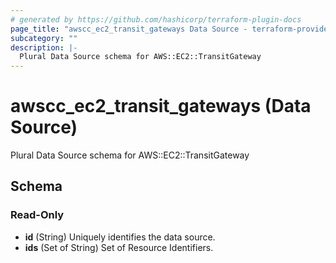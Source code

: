 ```yaml
---
# generated by https://github.com/hashicorp/terraform-plugin-docs
page_title: "awscc_ec2_transit_gateways Data Source - terraform-provider-awscc"
subcategory: ""
description: |-
  Plural Data Source schema for AWS::EC2::TransitGateway
---
```


# awscc_ec2_transit_gateways (Data Source)

Plural Data Source schema for AWS::EC2::TransitGateway



<!-- schema generated by tfplugindocs -->
## Schema

### Read-Only

- **id** (String) Uniquely identifies the data source.
- **ids** (Set of String) Set of Resource Identifiers.


